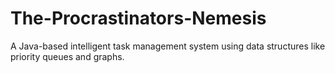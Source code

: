 # The-Procrastinators-Nemesis
A Java-based intelligent task management system using data structures like priority queues and graphs.
